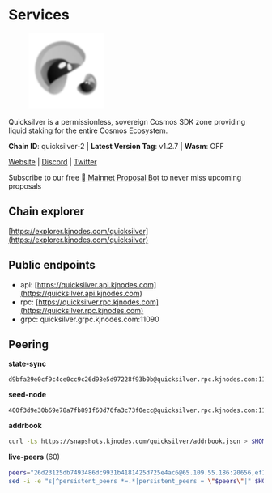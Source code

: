 # Services

<figure><img src="https://raw.githubusercontent.com/kj89/cosmos-images/main/logos/quicksilver.png" width="150" alt=""><figcaption></figcaption></figure>

Quicksilver is a permissionless, sovereign Cosmos SDK zone providing liquid staking for the entire Cosmos Ecosystem.

**Chain ID**: quicksilver-2 | **Latest Version Tag**: v1.2.7 | **Wasm**: OFF

[Website](https://quicksilver.zone) | [Discord](https://discord.gg/quicksilverprotocol) | [Twitter](https://twitter.com/quicksilverzone)



Subscribe to our free [🤖 Mainnet Proposal Bot](https://t.me/kjnodes_proposal_bot) to never miss upcoming proposals


## Chain explorer
[https://explorer.kjnodes.com/quicksilver](https://explorer.kjnodes.com/quicksilver)

## Public endpoints

* api: [https://quicksilver.api.kjnodes.com](https://quicksilver.api.kjnodes.com)
* rpc: [https://quicksilver.rpc.kjnodes.com](https://quicksilver.rpc.kjnodes.com)
* grpc: quicksilver.grpc.kjnodes.com:11090

## Peering

**state-sync**

```text
d9bfa29e0cf9c4ce0cc9c26d98e5d97228f93b0b@quicksilver.rpc.kjnodes.com:11656
```

**seed-node**

```text
400f3d9e30b69e78a7fb891f60d76fa3c73f0ecc@quicksilver.rpc.kjnodes.com:11659
```

**addrbook**
```bash
curl -Ls https://snapshots.kjnodes.com/quicksilver/addrbook.json > $HOME/.quicksilverd/config/addrbook.json
```

**live-peers** (60)
```bash
peers="26d23125db7493486dc9931b4181425d725e4ac6@65.109.55.186:20656,ef1cb5bff5b76957f02636a30d5d85d861a35dbe@65.109.92.240:21026,3308d9078fcca016fbd8dc8f3b19666326f41a6f@138.201.121.185:26672,b71ddbe0702383c73128f759a910a6d55ccee3b6@46.4.112.18:11656,43b97f492bf47b455b7b275c396b1840f4eb336d@142.132.139.101:26656,0a3860f9d3c27b34910fe8660240ae55699b55c2@84.244.95.245:26656,a1688942f8e51e3a372bbf0123d4a0326377e5ba@54.37.129.164:48656,063cc6b75194c4f943d32c549667ba210a7f2de1@195.3.222.240:26856,d9bfa29e0cf9c4ce0cc9c26d98e5d97228f93b0b@65.109.88.38:11656,04dcb466b6804e6a57b7f9188b90f5bdc17037c0@108.165.178.242:26654,9bd2b7e39fb0d823402f22c90e3000fdf3cd05bf@88.99.104.180:26656,ef9c9b1952f245fbb24603d5a1f643041bec7af7@141.95.65.26:29986,0a226e70ceb7a4123e66216d1ed83ef22ed8a187@185.119.118.118:2000,ff2055b198685f619897058a26776b9d1b73dc3c@178.63.184.129:26656,5e2b0913543b7e1e070e32326d5d901b456b2190@146.19.24.133:26656,8b575bbadf6bacdae40cf97681f111f6b0eb3a91@65.108.206.57:11656,4aa6607f87ad0b458526d3405731e71553cf275c@219.100.163.35:26656,e3dd956ac4081ba42ae3d038edd6d80ddf092751@198.199.90.99:26656,0914b21ef0c3b325a82a37e58107d1271f201258@162.55.194.205:11656,185f80586290dcd53db67ebc2da1e146e291bcd6@148.251.13.186:11156,79b214369c8f52c2d33cf79fc1897677b24cf8cb@94.130.240.229:2000,ec076ff33f2986d064b78602e2ccd2c925bf761e@161.97.82.203:26256,5fa47201aa5208c30982b6f9d8ca44222d256fc5@51.91.70.90:48656,663134c4999f4f9fc59879eaaebbb332e91e2160@45.34.1.114:33656,b4bcce87121963e1e97619dc135f2eb1a9fd5dfc@88.198.32.17:36656,ebafaa0d0087ecfc785b095d6a91a67a12eecd80@5.9.100.25:26656,05241d21ff9e7c699bbdb4faa73da1860b6d8cd7@128.199.85.168:26656,ae353518e6009eb48d80ccf6a006a9644e9dd309@146.19.24.101:26656,bf5d518265b2d5e670cee6f4dc08b95da4fe8baf@107.155.109.202:26656,833a368b9e639d50dcbeaa2e8347306979d55e50@199.217.117.78:11156,e0604aa63b2b483bdb7f3ffba80a91803080bff8@62.171.183.214:26656,f73b2b887e7d1c01a3d753db359a0058e634e767@65.108.201.154:2090,602700ce2ed57b2176514ec2ecbda079caa7a536@178.170.40.28:15620,d6246909abf0c5e82f48ce6f623cba587b899e15@217.160.246.138:26656,e50848e299c7909245a9af690341ff27e21f7b69@65.109.87.88:56656,e1b058e5cfa2b836ddaa496b10911da62dcf182e@138.201.8.248:26656,2309e82e7200ac8a81f1e1f57b3ee604a20af853@51.79.177.229:26667,8afd73dde0c073dd290092d8ffbcc48a61c94525@89.117.58.109:46656,8ebd6e7c74a9c36a175f9a86148354b378a4f387@185.248.24.16:26656,161f453c9ff27f3120ec5078f56b505316fbc720@65.108.6.45:61156,1b569bf57da79df4f85d207a161a97626988af76@65.109.92.241:20026,ee14b4bbeb436056952c8e4e7c84826dfb92143b@65.109.105.17:26656,03b3e3093b6cd33fba9f00cea6c2a560f89c61d6@195.14.6.2:26656,51070ba609ede6d7eb334b8cf0ed585f2b1ab66b@135.181.76.99:26656,2020c09ef7542899a4c55b382013c469122186d6@51.195.88.136:15620,37320f7f88b494bb4bc6a32493eb0ca577300fea@65.109.21.75:26656,cbc2c7a7cd39750abee0dcd5dd2832feddbde20e@50.21.173.76:26656,063ff82334c29ab2ed5d9ddebd1953e7df984a58@35.213.176.209:26656,4de2811fd20d33110daf62223975beccecbe55a0@15.235.114.195:26656,cdd8e0e425f107d249389a5e4cea3494185d4a3a@193.70.45.106:11156,d22c450ef79e019dc702d9098ff09f02294e6dff@65.109.37.58:26656,c3ec2daba16e457ca5117079f34ff49e99e7572d@65.109.94.221:35656,0865ef3e5a613f75f17a0092bd47e71d8c171124@51.222.44.116:15656,88fc9c304ecdb65b90339fc6dc644140a92746ed@88.198.49.30:26656,e1a24aaba30a8ff21e52fed92b96b36156b52e80@51.161.208.88:26656,e8a9be589ae825aa4368c6a00b50b7031d5de58b@65.108.78.107:21609,020f15d3a9408462b1f7b59252a58713f30fff81@81.0.218.193:11656,e3f8ffcdcf2f7e15a702ee72a87d4a48ab206057@148.72.153.85:26656,46a0c8717148c4a4aa86eaaa9727e7bc6bb8e70c@49.12.7.7:26656,3b3c0037090a1b5ef9f7ac58ff79f33dffdd188a@65.108.231.124:15656"
sed -i -e "s|^persistent_peers *=.*|persistent_peers = \"$peers\"|" $HOME/.quicksilverd/config/config.toml
```
